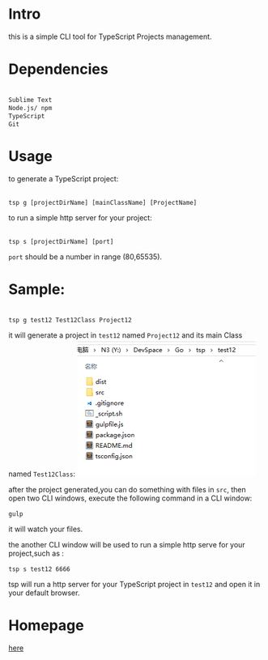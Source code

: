 # Intro

this is a simple CLI tool for TypeScript Projects management.


# Dependencies

```

Sublime Text
Node.js/ npm
TypeScript
Git

```


# Usage

to generate a TypeScript project:

```

tsp g [projectDirName] [mainClassName] [ProjectName]

```

to run a simple http server for your project:

```

tsp s [projectDirName] [port]

```

`port` should be a number  in range (80,65535).



# Sample:

```

tsp g test12 Test12Class Project12

```

it will generate a project in `test12` named `Project12` and  its main Class named `Test12Class`:
![a screenshot of a TypeScript Project](https://raw.githubusercontent.com/suifengtec/tsp/master/screenshot.png)


after the project generated,you can do something with files in `src`, then open two CLI windows, execute the following command in a CLI window:

```
gulp
```
it will watch your files.

the another CLI window will be used to run a simple http serve for your project,such as :

```
tsp s test12 6666
```

tsp will run a http server for your TypeScript project in `test12` and open it in your default browser.

# Homepage

[here](http://coolwp.com/cli-tool-typescript-projects.html)